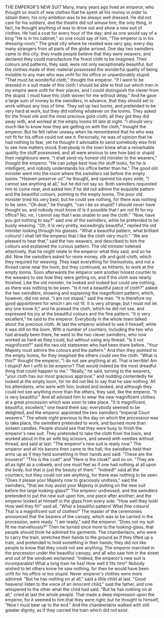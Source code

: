 THE EMPEROR'S NEW SUIT
Many,
many
years
ago
lived
an
emperor,
who
thought
so
much
of
new
clothes
that
he
spent
all
his
money
in
order
to
obtain
them;
his
only
ambition
was
to
be
always
well
dressed.
He
did
not
care
for
his
soldiers,
and
the
theatre
did
not
amuse
him;
the
only
thing,
in
fact,
he
thought
anything
of
was
to
drive
out
and
show
a
new
suit
of
clothes.
He
had
a
coat
for
every
hour
of
the
day;
and
as
one
would
say
of
a
king
"He
is
in
his
cabinet,"
so
one
could
say
of
him,
"The
emperor
is
in
his
dressing-room."
The
great
city
where
he
resided
was
very
gay;
every
day
many
strangers
from
all
parts
of
the
globe
arrived.
One
day
two
swindlers
came
to
this
city;
they
made
people
believe
that
they
were
weavers,
and
declared
they
could
manufacture
the
finest
cloth
to
be
imagined.
Their
colours
and
patterns,
they
said,
were
not
only
exceptionally
beautiful,
but
the
clothes
made
of
their
material
possessed
the
wonderful
quality
of
being
invisible
to
any
man
who
was
unfit
for
his
office
or
unpardonably
stupid.
"That
must
be
wonderful
cloth,"
thought
the
emperor.
"If
I
were
to
be
dressed
in
a
suit
made
of
this
cloth
I
should
be
able
to
find
out
which
men
in
my
empire
were
unfit
for
their
places,
and
I
could
distinguish
the
clever
from
the
stupid.
I
must
have
this
cloth
woven
for
me
without
delay."
And
he
gave
a
large
sum
of
money
to
the
swindlers,
in
advance,
that
they
should
set
to
work
without
any
loss
of
time.
They
set
up
two
looms,
and
pretended
to
be
very
hard
at
work,
but
they
did
nothing
whatever
on
the
looms.
They
asked
for
the
finest
silk
and
the
most
precious
gold-cloth;
all
they
got
they
did
away
with,
and
worked
at
the
empty
looms
till
late
at
night.
"I
should
very
much
like
to
know
how
they
are
getting
on
with
the
cloth,"
thought
the
emperor.
But
he
felt
rather
uneasy
when
he
remembered
that
he
who
was
not
fit
for
his
office
could
not
see
it.
Personally,
he
was
of
opinion
that
he
had
nothing
to
fear,
yet
he
thought
it
advisable
to
send
somebody
else
first
to
see
how
matters
stood.
Everybody
in
the
town
knew
what
a
remarkable
quality
the
stuff
possessed,
and
all
were
anxious
to
see
how
bad
or
stupid
their
neighbours
were.
"I
shall
send
my
honest
old
minister
to
the
weavers,"
thought
the
emperor.
"He
can
judge
best
how
the
stuff
looks,
for
he
is
intelligent,
and
nobody
understands
his
office
better
than
he."
The
good
old
minister
went
into
the
room
where
the
swindlers
sat
before
the
empty
looms.
"Heaven
preserve
us!"
he
thought,
and
opened
his
eyes
wide,
"I
cannot
see
anything
at
all,"
but
he
did
not
say
so.
Both
swindlers
requested
him
to
come
near,
and
asked
him
if
he
did
not
admire
the
exquisite
pattern
and
the
beautiful
colours,
pointing
to
the
empty
looms.
The
poor
old
minister
tried
his
very
best,
but
he
could
see
nothing,
for
there
was
nothing
to
be
seen.
"Oh
dear,"
he
thought,
"can
I
be
so
stupid?
I
should
never
have
thought
so,
and
nobody
must
know
it!
Is
it
possible
that
I
am
not
fit
for
my
office?
No,
no,
I
cannot
say
that
I
was
unable
to
see
the
cloth."
"Now,
have
you
got
nothing
to
say?"
said
one
of
the
swindlers,
while
he
pretended
to
be
busily
weaving.
"Oh,
it
is
very
pretty,
exceedingly
beautiful,"
replied
the
old
minister
looking
through
his
glasses.
"What
a
beautiful
pattern,
what
brilliant
colours!
I
shall
tell
the
emperor
that
I
like
the
cloth
very
much."
"We
are
pleased
to
hear
that,"
said
the
two
weavers,
and
described
to
him
the
colours
and
explained
the
curious
pattern.
The
old
minister
listened
attentively,
that
he
might
relate
to
the
emperor
what
they
said;
and
so
he
did.
Now
the
swindlers
asked
for
more
money,
silk
and
gold-cloth,
which
they
required
for
weaving.
They
kept
everything
for
themselves,
and
not
a
thread
came
near
the
loom,
but
they
continued,
as
hitherto,
to
work
at
the
empty
looms.
Soon
afterwards
the
emperor
sent
another
honest
courtier
to
the
weavers
to
see
how
they
were
getting
on,
and
if
the
cloth
was
nearly
finished.
Like
the
old
minister,
he
looked
and
looked
but
could
see
nothing,
as
there
was
nothing
to
be
seen.
"Is
it
not
a
beautiful
piece
of
cloth?"
asked
the
two
swindlers,
showing
and
explaining
the
magnificent
pattern,
which,
however,
did
not
exist.
"I
am
not
stupid,"
said
the
man.
"It
is
therefore
my
good
appointment
for
which
I
am
not
fit.
It
is
very
strange,
but
I
must
not
let
any
one
know
it;"
and
he
praised
the
cloth,
which
he
did
not
see,
and
expressed
his
joy
at
the
beautiful
colours
and
the
fine
pattern.
"It
is
very
excellent,"
he
said
to
the
emperor.
Everybody
in
the
whole
town
talked
about
the
precious
cloth.
At
last
the
emperor
wished
to
see
it
himself,
while
it
was
still
on
the
loom.
With
a
number
of
courtiers,
including
the
two
who
had
already
been
there,
he
went
to
the
two
clever
swindlers,
who
now
worked
as
hard
as
they
could,
but
without
using
any
thread.
"Is
it
not
magnificent?"
said
the
two
old
statesmen
who
had
been
there
before.
"Your
Majesty
must
admire
the
colours
and
the
pattern."
And
then
they
pointed
to
the
empty
looms,
for
they
imagined
the
others
could
see
the
cloth.
"What
is
this?"
thought
the
emperor,
"I
do
not
see
anything
at
all.
That
is
terrible!
Am
I
stupid?
Am
I
unfit
to
be
emperor?
That
would
indeed
be
the
most
dreadful
thing
that
could
happen
to
me."
"Really,"
he
said,
turning
to
the
weavers,
"your
cloth
has
our
most
gracious
approval;"
and
nodding
contentedly
he
looked
at
the
empty
loom,
for
he
did
not
like
to
say
that
he
saw
nothing.
All
his
attendants,
who
were
with
him,
looked
and
looked,
and
although
they
could
not
see
anything
more
than
the
others,
they
said,
like
the
emperor,
"It
is
very
beautiful."
And
all
advised
him
to
wear
the
new
magnificent
clothes
at
a
great
procession
which
was
soon
to
take
place.
"It
is
magnificent,
beautiful,
excellent,"
one
heard
them
say;
everybody
seemed
to
be
delighted,
and
the
emperor
appointed
the
two
swindlers
"Imperial
Court
weavers."
The
whole
night
previous
to
the
day
on
which
the
procession
was
to
take
place,
the
swindlers
pretended
to
work,
and
burned
more
than
sixteen
candles.
People
should
see
that
they
were
busy
to
finish
the
emperor's
new
suit.
They
pretended
to
take
the
cloth
from
the
loom,
and
worked
about
in
the
air
with
big
scissors,
and
sewed
with
needles
without
thread,
and
said
at
last:
"The
emperor's
new
suit
is
ready
now."
The
emperor
and
all
his
barons
then
came
to
the
hall;
the
swindlers
held
their
arms
up
as
if
they
held
something
in
their
hands
and
said:
"These
are
the
trousers!"
"This
is
the
coat!"
and
"Here
is
the
cloak!"
and
so
on.
"They
are
all
as
light
as
a
cobweb,
and
one
must
feel
as
if
one
had
nothing
at
all
upon
the
body;
but
that
is
just
the
beauty
of
them."
"Indeed!"
said
all
the
courtiers;
but
they
could
not
see
anything,
for
there
was
nothing
to
be
seen.
"Does
it
please
your
Majesty
now
to
graciously
undress,"
said
the
swindlers,
"that
we
may
assist
your
Majesty
in
putting
on
the
new
suit
before
the
large
looking-glass?"
The
emperor
undressed,
and
the
swindlers
pretended
to
put
the
new
suit
upon
him,
one
piece
after
another;
and
the
emperor
looked
at
himself
in
the
glass
from
every
side.
"How
well
they
look!
How
well
they
fit!"
said
all.
"What
a
beautiful
pattern!
What
fine
colours!
That
is
a
magnificent
suit
of
clothes!"
The
master
of
the
ceremonies
announced
that
the
bearers
of
the
canopy,
which
was
to
be
carried
in
the
procession,
were
ready.
"I
am
ready,"
said
the
emperor.
"Does
not
my
suit
fit
me
marvellously?"
Then
he
turned
once
more
to
the
looking-glass,
that
people
should
think
he
admired
his
garments.
The
chamberlains,
who
were
to
carry
the
train,
stretched
their
hands
to
the
ground
as
if
they
lifted
up
a
train,
and
pretended
to
hold
something
in
their
hands;
they
did
not
like
people
to
know
that
they
could
not
see
anything.
The
emperor
marched
in
the
procession
under
the
beautiful
canopy,
and
all
who
saw
him
in
the
street
and
out
of
the
windows
exclaimed:
"Indeed,
the
emperor's
new
suit
is
incomparable!
What
a
long
train
he
has!
How
well
it
fits
him!"
Nobody
wished
to
let
others
know
he
saw
nothing,
for
then
he
would
have
been
unfit
for
his
office
or
too
stupid.
Never
emperor's
clothes
were
more
admired.
"But
he
has
nothing
on
at
all,"
said
a
little
child
at
last.
"Good
heavens!
listen
to
the
voice
of
an
innocent
child,"
said
the
father,
and
one
whispered
to
the
other
what
the
child
had
said.
"But
he
has
nothing
on
at
all,"
cried
at
last
the
whole
people.
That
made
a
deep
impression
upon
the
emperor,
for
it
seemed
to
him
that
they
were
right;
but
he
thought
to
himself,
"Now
I
must
bear
up
to
the
end."
And
the
chamberlains
walked
with
still
greater
dignity,
as
if
they
carried
the
train
which
did
not
exist.
